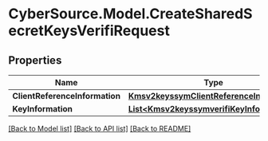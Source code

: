 # CyberSource.Model.CreateSharedSecretKeysVerifiRequest
## Properties

Name | Type | Description | Notes
------------ | ------------- | ------------- | -------------
**ClientReferenceInformation** | [**Kmsv2keyssymClientReferenceInformation**](Kmsv2keyssymClientReferenceInformation.md) |  | [optional] 
**KeyInformation** | [**List&lt;Kmsv2keyssymverifiKeyInformation&gt;**](Kmsv2keyssymverifiKeyInformation.md) |  | [optional] 

[[Back to Model list]](../README.md#documentation-for-models) [[Back to API list]](../README.md#documentation-for-api-endpoints) [[Back to README]](../README.md)

